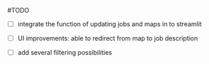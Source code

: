 #TODO

- [ ] integrate the function of updating jobs and maps in to streamlit
- [ ] UI improvements: able to redirect from map to job description
- [ ] add several filtering possibilities


